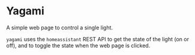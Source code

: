 # Yagami

A simple web page to control a single light.

`yagami` uses the `homeassistant` REST API to get the state
of the light (on or off), and to toggle the state when the web
page is clicked.
